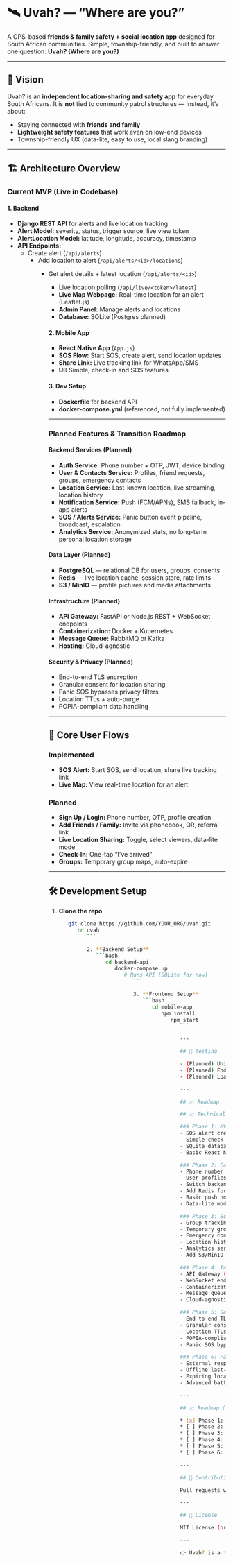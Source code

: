 # 🛰️ Uvah? — “Where are you?”

A GPS-based **friends & family safety + social location app** designed for South African communities.
Simple, township-friendly, and built to answer one question: **Uvah? (Where are you?)**

---

## 🚀 Vision
Uvah? is an **independent location-sharing and safety app** for everyday South Africans.
It is **not** tied to community patrol structures — instead, it’s about:

* Staying connected with **friends and family**
* **Lightweight safety features** that work even on low-end devices
* Township-friendly UX (data-lite, easy to use, local slang branding)

---

## 🏗️ Architecture Overview

### Current MVP (Live in Codebase)

#### 1. **Backend**
- **Django REST API** for alerts and live location tracking
- **Alert Model:** severity, status, trigger source, live view token
- **AlertLocation Model:** latitude, longitude, accuracy, timestamp
- **API Endpoints:**
  - Create alert (`/api/alerts`)
    - Add location to alert (`/api/alerts/<id>/locations`)
      - Get alert details + latest location (`/api/alerts/<id>`)
        - Live location polling (`/api/live/<token>/latest`)
        - **Live Map Webpage:** Real-time location for an alert (Leaflet.js)
        - **Admin Panel:** Manage alerts and locations
        - **Database:** SQLite (Postgres planned)

        #### 2. **Mobile App**
        - **React Native App** (`App.js`)
        - **SOS Flow:** Start SOS, create alert, send location updates
        - **Share Link:** Live tracking link for WhatsApp/SMS
        - **UI:** Simple, check-in and SOS features

        #### 3. **Dev Setup**
        - **Dockerfile** for backend API
        - **docker-compose.yml** (referenced, not fully implemented)

        ---

        ### Planned Features & Transition Roadmap

        #### Backend Services (Planned)
        - **Auth Service:** Phone number + OTP, JWT, device binding
        - **User & Contacts Service:** Profiles, friend requests, groups, emergency contacts
        - **Location Service:** Last-known location, live streaming, location history
        - **Notification Service:** Push (FCM/APNs), SMS fallback, in-app alerts
        - **SOS / Alerts Service:** Panic button event pipeline, broadcast, escalation
        - **Analytics Service:** Anonymized stats, no long-term personal location storage

        #### Data Layer (Planned)
        - **PostgreSQL** — relational DB for users, groups, consents
        - **Redis** — live location cache, session store, rate limits
        - **S3 / MinIO** — profile pictures and media attachments

        #### Infrastructure (Planned)
        - **API Gateway:** FastAPI or Node.js REST + WebSocket endpoints
        - **Containerization:** Docker + Kubernetes
        - **Message Queue:** RabbitMQ or Kafka
        - **Hosting:** Cloud-agnostic

        #### Security & Privacy (Planned)
        - End-to-end TLS encryption
        - Granular consent for location sharing
        - Panic SOS bypasses privacy filters
        - Location TTLs + auto-purge
        - POPIA-compliant data handling

        ---

        ## 📲 Core User Flows

        ### Implemented
        - **SOS Alert:** Start SOS, send location, share live tracking link
        - **Live Map:** View real-time location for an alert

        ### Planned
        - **Sign Up / Login:** Phone number, OTP, profile creation
        - **Add Friends / Family:** Invite via phonebook, QR, referral link
        - **Live Location Sharing:** Toggle, select viewers, data-lite mode
        - **Check-In:** One-tap “I’ve arrived”
        - **Groups:** Temporary group maps, auto-expire

        ---

        ## 🛠️ Development Setup

        1. **Clone the repo**
           ```bash
              git clone https://github.com/YOUR_ORG/uvah.git
                 cd uvah
                    ```

                    2. **Backend Setup**
                       ```bash
                          cd backend-api
                             docker-compose up
                                # Runs API (SQLite for now)
                                   ```

                                   3. **Frontend Setup**
                                      ```bash
                                         cd mobile-app
                                            npm install
                                               npm start
                                                  ```

                                                  ---

                                                  ## 🧪 Testing

                                                  - (Planned) Unit tests with Jest (frontend) and PyTest/Jest (backend)
                                                  - (Planned) End-to-end tests with Cypress or Detox
                                                  - (Planned) Load testing for socket scaling (Locust / K6)

                                                  ---

                                                  ## 📈 Roadmap

                                                  ## 📈 Technical Roadmap

                                                  ### Phase 1: MVP (Live)
                                                  - SOS alert creation and live location sharing (mobile + backend)
                                                  - Simple check-in and live map (web)
                                                  - SQLite database, Dockerized backend
                                                  - Basic React Native mobile app

                                                  ### Phase 2: Core Features & Auth
                                                  - Phone number + OTP authentication (backend & mobile)
                                                  - User profiles, contacts, and groups
                                                  - Switch backend to PostgreSQL
                                                  - Add Redis for live location caching
                                                  - Basic push notification and SMS fallback
                                                  - Data-lite mode (reduced GPS update frequency)

                                                  ### Phase 3: Social & Safety Expansion
                                                  - Group tracking (family, events, trips)
                                                  - Temporary group maps, auto-expire after event
                                                  - Emergency contacts and escalation pipeline
                                                  - Location history (opt-in, TTL-based purge)
                                                  - Analytics service (anonymized stats)
                                                  - Add S3/MinIO for media/profile storage

                                                  ### Phase 4: Infrastructure & Scale
                                                  - API Gateway (FastAPI or Node.js)
                                                  - WebSocket endpoints for live streaming
                                                  - Containerization with Kubernetes
                                                  - Message queue (RabbitMQ/Kafka) for notifications/SMS
                                                  - Cloud-agnostic hosting (AWS, GCP, Azure, local)

                                                  ### Phase 5: Security, Privacy & Compliance
                                                  - End-to-end TLS encryption
                                                  - Granular consent for location sharing
                                                  - Location TTLs + auto-purge (default 24h)
                                                  - POPIA-compliant data handling
                                                  - Panic SOS bypasses privacy filters

                                                  ### Phase 6: Partnerships & Advanced Features
                                                  - External responder integration (security companies, taxi associations)
                                                  - Offline last-known location caching
                                                  - Expiring location links for sharing
                                                  - Advanced battery and data usage analytics

                                                  ---

                                                  ## 📈 Roadmap (Summary)

                                                  * [x] Phase 1: MVP — SOS, live location, check-in
                                                  * [ ] Phase 2: Auth, profiles, groups, push/SMS, PostgreSQL/Redis
                                                  * [ ] Phase 3: Group tracking, analytics, S3/MinIO, escalation
                                                  * [ ] Phase 4: API Gateway, WebSockets, Kubernetes, MQ, cloud hosting
                                                  * [ ] Phase 5: Security, privacy, POPIA compliance
                                                  * [ ] Phase 6: Partnerships, offline features, advanced analytics

                                                  ---

                                                  ## 🤝 Contribution

                                                  Pull requests welcome. Please open an issue first to discuss major changes.

                                                  ---

                                                  ## 📜 License

                                                  MIT License (or adjust to preferred license).

                                                  ---

                                                  👉 Uvah? is a **standalone architecture** for South African safety/location sharing. See roadmap for transition plans.

